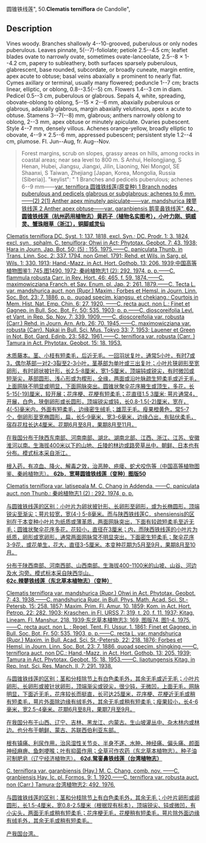 圆锥铁线莲",
50.**Clematis terniflora** de Candolle",

## Description
Vines woody. Branches shallowly 4--10-grooved, puberulous or only nodes puberulous. Leaves pinnate, 5(--7)-foliolate; petiole 2.5--4.5 cm; leaflet blades ovate to narrowly ovate, sometimes ovate-lanceolate, 2.5--8 × 1--4.2 cm, papery to subleathery, both surfaces sparsely puberulous, glabrescent, base rounded, subcordate, or broadly cuneate, margin entire, apex acute to obtuse; basal veins abaxially ± prominent to nearly flat. Cymes axillary or terminal, usually many flowered; peduncle 1--7 cm; bracts linear, elliptic, or oblong, 0.8--3.5(--5) cm. Flowers 1.4--3 cm in diam. Pedicel 0.5--3 cm, puberulous or glabrous. Sepals 4, white, spreading, obovate-oblong to oblong, 5--15 × 2--6 mm, abaxially puberulous or glabrous, adaxially glabrous, margin abaxially velutinous, apex ± acute to obtuse. Stamens 3--7(--8) mm, glabrous; anthers narrowly oblong to oblong, 2--3 mm, apex obtuse or minutely apiculate. Ovaries pubescent. Style 4--7 mm, densely villous. Achenes orange-yellow, broadly elliptic to obovate, 4--9 × 2.5--6 mm, appressed pubescent; persistent style 1.2--4 cm, plumose. Fl. Jun--Aug, fr. Aug--Nov.

> Forest margins, scrub on slopes, grassy areas on hills, among rocks in coastal areas; near sea level to 800 m. S Anhui, Heilongjiang, S Henan, Hubei, Jiangsu, Jiangxi, Jilin, Liaoning, Nei Mongol, SE Shaanxi, S Taiwan, Zhejiang [Japan, Korea, Mongolia, Russia (Siberia)].
  "keylist": "
1 Branches and pedicels puberulous; achenes 6--9 mm——<a href='/info/Clematis terniflora var. terniflora?t=foc'>var. terniflora 圆锥铁线莲(原变种)
1 Branch nodes puberulous and pedicels glabrous or subglabrous; achenes to 6 mm.——(2)
2(1) Anther apex minutely apiculate——<a href='/info/Clematis terniflora var. mandshurica?t=foc'>var. mandshurica 辣蓼铁线莲
2 Anther apex obtuse——<a href='/info/Clematis terniflora var. garanbiensis?t=foc'>var. garanbiensis 鹅銮鼻铁线莲",
**62．圆锥铁线莲（杭州药用植物志）黄药子（植物名实图考），小叶力刚、铜威灵、蟹珠眼草（浙江），铜脚威灵仙**

Clematis terniflora DC. Syst. 1: 137. 1818, excl. Syn.; DC. Prodr. 1: 3. 1824, excl. syn., sphalm. C. tenuiflora; Ohwi in Act; Phytotax. Geobot. 7: 43. 1938; Hara in Journ. Jap. Bot. 50: (5) : 155. 1975.——C. paniculata Thunb. in Trans. Linn. Soc. 2: 337. 1794, non Gmel. 1791; Rehd. et Wils. in Sarg. pl. Wils. 1: 330. 1913; Hand.-Mazz. in Act. Hort. Gothob. 13: 206. 1939;中国高等植物图鉴1: 745,图1490. 1972; 秦岭植物志1 (2): 292. 1974, p. p.——C. flammula robusta Carr. in Rev. Hort. 46: 465, f. 59. 1874.——C. maximowicziana Franch. et Sav. Enum. pl. Jap. 2: 261. 1879.——C. Tecta L. var. mandshurica auct. non (Rupr.) Maxim.: Forbes et Hemsl. in Journ. Linn. Soc. Bot. 23: 7. 1886, p. p., quoad specim. kiangsu. et chekiang.; Courtois in Mem. Hist. Nat. Emp. Chin. 6: 27. 1920. ——C. recta auct. non L.: Finet et Gagnep. in Bull. Soc. Bot. Fr. 50: 535. 1903; p. p.——C. dioscoreifolia Levl. et Vant. in Rep. Sp. Nov. 7: 339. 1909.——C. dioscoreifolia var. robusta (Carr.) Rehd. in Journ. Arn. Arb. 26: 70. 1945.——C. maximowicziana var. robusta (Carr). Nakai in Bull. Sci. Mus. Tokyo 33: 7. 1953; Lauener et Green in Not. Bot. Gard. Edinb. 23: 582. 1961.——C. terniflora var. robusta (Carr. ) Tamura in Act. Phytotax. Geobot. 15: 18. 1953.

木质藤本。茎、小枝有短柔毛，后近无毛。一回羽状复叶，通常5小叶，有时7或3，偶尔基部一对2-3裂至2-3小叶，茎基部为单叶或三出复叶；小叶片狭卵形至宽卵形，有时卵状披针形，长2.5-8厘米，宽1-5厘米，顶端钝或锐尖，有时微凹或短渐尖，基部圆形、浅心形或为楔形，全缘，两面或沿叶脉疏生短柔毛或近无毛，上面网脉不明显或明显，下面网脉突出。圆锥状聚伞花序腋生或顶生，多花，长5-15(-19)厘米，较开展；花序梗、花梗有短柔毛；花直径1.5 3厘米; 萼片通常4，开展，白色，狭倒卵形或长圆形，顶端锐尖或钝，长0.8-1.5(-2)厘米，宽在，4(-5)毫米内，外面有短柔毛，边缘密生绒毛；雄蕊无毛。瘦果橙黄色，常5-7个，倒卵形至宽椭圆形，扁，长5-9毫米，宽3-6毫米，边缘凸出，有贴伏柔毛，宿存花柱长达4厘米。花期6月至8月，果期8月至11月。

在我国分布于陕西东南部、河南南部、湖北、湖南北部、江西、浙江、江苏、安徽淮河以南。生海拔400米以下的山地、丘陵的林边或路旁草丛中。朝鲜、日本也有分布。模式标本采自浙江。

根入药，有凉血、降火、解毒之效，治恶肿、疮瘘、蛇犬咬伤等（中国高等植物图鉴、秦岭植物志）。
**62b．宽萼圆锥铁线莲（变种）图版50**

Clematis terniflora var. latisepala M. C. Chang in Addenda. ——C. paniculata auct. non Thunb.: 秦岭植物志1 (2) : 292. 1974, p. p.

与圆锥铁线莲的区别：小叶片为卵状披针形、长卵形至卵形，或为长椭圆形，顶端锐尖至渐尖；萼片较宽，宽(4-) 5-8毫米。而与陕西铁线莲C．shensiensis的区别在于本变种小叶片为纸质或薄革质，两面网脉突出，下面有较疏短柔毛至近无毛；圆锥状聚伞花序多花，花较小，直径在3厘米；内，而陕西铁线莲的小叶片为纸质，卵形或宽卵形，通常两面网脉常不明显突出，下面密生短柔毛；聚伞花序3-9花，或花单生，花大，直径3-5厘米。本变种花期为5月至9月，果期8月至10月。

分布于陕西南部、河南西部、山西南部。生海拔400-1100米的山坡、山谷、河边及水 沟旁。模式标本采自陕西华山。
**62c.辣蓼铁线莲（东北草本植物志）（变种）**

Clematis terniflora var. mandshurica (Rupr.) Ohwi in Act. Phytotax. Geobot. 7: 43. 1938.——C. mandshurica Rupr. in Bull. Phys. Math. Acad. Sci. St.-Petersb. 15: 258. 1857; Maxim. Prim. Fl. Amur. 10. 1859; Kom. in Act. Hort. Petrop. 22: 282. 1903; Kraschen. in Fl. URSS 7: 319, t. 20, f. 11. 1937; Kitag. Lineam. Fl. Manshur. 218. 1939;东北草本植物志3: 169, 图版74, 图1-4. 1975.——C. recta auct. non L. : Regel, Tent. Fl. Ussur. 1. 1861; Finet et Gagnep. in Bull. Soc. Bot. Fr. 50: 535. 1903, p. p.——C. recta L. var. mandshurica (Rupr.) Maxim. in Bull. Acad. Sci. St.-Petersb, 22: 218. 1876; Forbes et Hemsl. in Journ. Linn. Soc. Bot. 23: 7. 1886, quoad specim. shingking.——C. terniflora auct. non DC.: Hand.-Mazz. in Act. Hort. Gothob. 13: 205. 1939; Tamura in Act. Phytotax. Geobot. 15: 18. 1953.——C. liaotungensis Kitag. in Rep. Inst. Sci. Res. Manch. II, 7: 291. 1938.

与圆锥铁线莲的区别：茎和分枝除节上有白色柔毛外，其余无毛或近无毛；小叶片卵形、长卵形或披针状卵形，顶端渐尖或锐尖，很少钝，无微凹，上面无毛，网脉明显，下面近无毛，花序较长而挺直，长可达25厘米，花序梗、花梗近无毛或稍有短柔毛，萼片外面除边缘有绒毛外，其余无毛或稍有短柔毛；瘦果较小，长4-6毫米，宽2.5-4毫米。花期6月至8月，果期7月至9月。

在我国分布于山西、辽宁、吉林、黑龙江、内蒙古。生山坡灌丛中、杂木林内或林边。也分布于朝鲜、蒙古、苏联西伯利亚东部。

根有镇痛、利尿作用，治风湿性关节炎、半身不遂、水肿、神经痛、偏头痛、颜面神经麻痹、鱼刺哽喉；叶有抑菌作用；全草可作农药（东北草本植物志）。种子油可制肥皂（辽宁经济植物志）。
**62d.鸳銮鼻铁线莲（台湾植物志）**

C. terniflora var. garanbiensis (Hay.) M. C. Chang, comb. nov. ——C. granbiensis Hay. Ic. pl. Formos. 9: 1. 1920.——C. terniflora var. robusta auct. non (Carr.) Tamura:台湾植物志2: 492. 1976.

与圆锥铁线莲的区别：茎和分枝除节上有白色柔毛外，其余无毛；小叶片卵形或卵圆形，长1.5-4厘米，宽0.8-2.5厘米（根据现有标本），顶端锐尖、钝或微凹，有小尖头，两面无毛或稍有短柔毛；花序梗无毛，花梗稍有短柔毛，萼片除外面边缘有绒毛外，其余无毛或稍有短柔毛。

产我国台湾。
